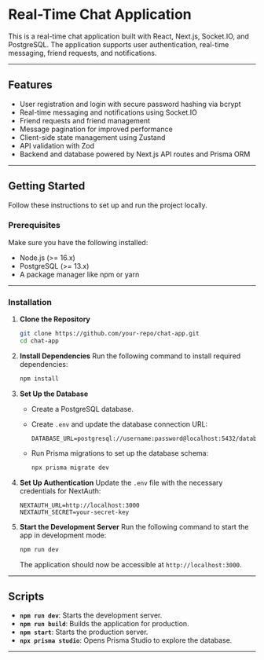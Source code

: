 # Real-Time Chat Application

This is a real-time chat application built with React, Next.js, Socket.IO, and PostgreSQL. The application supports user authentication, real-time messaging, friend requests, and notifications.

---

## Features

- User registration and login with secure password hashing via bcrypt
- Real-time messaging and notifications using Socket.IO
- Friend requests and friend management
- Message pagination for improved performance
- Client-side state management using Zustand
- API validation with Zod
- Backend and database powered by Next.js API routes and Prisma ORM

---

## Getting Started

Follow these instructions to set up and run the project locally.

### Prerequisites

Make sure you have the following installed:

- Node.js (>= 16.x)
- PostgreSQL (>= 13.x)
- A package manager like npm or yarn

---

### Installation

1. **Clone the Repository**
   ```bash
   git clone https://github.com/your-repo/chat-app.git
   cd chat-app
   ```

2. **Install Dependencies**
   Run the following command to install required dependencies:
   ```bash
   npm install
   ```

3. **Set Up the Database**

   - Create a PostgreSQL database.
   - Create `.env` and update the database connection URL:
     ```env
     DATABASE_URL=postgresql://username:password@localhost:5432/database_name
     ```

   - Run Prisma migrations to set up the database schema:
     ```bash
     npx prisma migrate dev
     ```

4. **Set Up Authentication**
   Update the `.env` file with the necessary credentials for NextAuth:
   ```env
   NEXTAUTH_URL=http://localhost:3000
   NEXTAUTH_SECRET=your-secret-key
   ```

5. **Start the Development Server**
   Run the following command to start the app in development mode:
   ```bash
   npm run dev
   ```

   The application should now be accessible at `http://localhost:3000`.

---

## Scripts

- **`npm run dev`**: Starts the development server.
- **`npm run build`**: Builds the application for production.
- **`npm start`**: Starts the production server.
- **`npx prisma studio`**: Opens Prisma Studio to explore the database.

---
